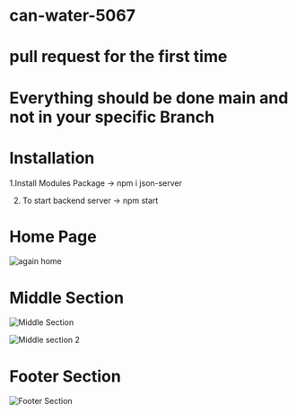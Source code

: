 
# can-water-5067
# pull request for the first time
# Everything should be done main and not in your specific Branch
# Installation
1.Install Modules Package -> npm i json-server

2. To start backend server -> npm start

# Home Page

![again home](https://user-images.githubusercontent.com/121368970/229431676-00ce709f-a3ef-42bd-80e8-e765f47bbcb6.png)



# Middle Section

![Middle Section](https://user-images.githubusercontent.com/121368970/228915017-0da7fb74-95f3-4aed-a9df-6405377139eb.png)


![Middle section 2](https://user-images.githubusercontent.com/121368970/228915091-cf3ef5f2-339d-400c-a5e3-edee2f10c1d8.png)

# Footer Section

![Footer Section](https://user-images.githubusercontent.com/121368970/228915162-bd32dc70-4b59-4178-a0d6-046e8e8d671c.png)



